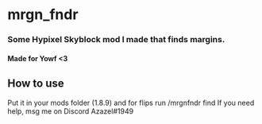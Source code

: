 # mrgn_fndr
### Some Hypixel Skyblock mod I made that finds margins.
#### Made for Yowf <3

## How to use
Put it in your mods folder (1.8.9) and for flips run /mrgnfndr find
If you need help, msg me on Discord Azazel#1949
